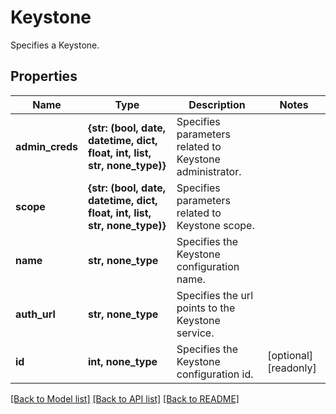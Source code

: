 # Keystone

Specifies a Keystone.

## Properties
Name | Type | Description | Notes
------------ | ------------- | ------------- | -------------
**admin_creds** | **{str: (bool, date, datetime, dict, float, int, list, str, none_type)}** | Specifies parameters related to Keystone administrator. | 
**scope** | **{str: (bool, date, datetime, dict, float, int, list, str, none_type)}** | Specifies parameters related to Keystone scope. | 
**name** | **str, none_type** | Specifies the Keystone configuration name. | 
**auth_url** | **str, none_type** | Specifies the url points to the Keystone service. | 
**id** | **int, none_type** | Specifies the Keystone configuration id. | [optional] [readonly] 

[[Back to Model list]](../README.md#documentation-for-models) [[Back to API list]](../README.md#documentation-for-api-endpoints) [[Back to README]](../README.md)



